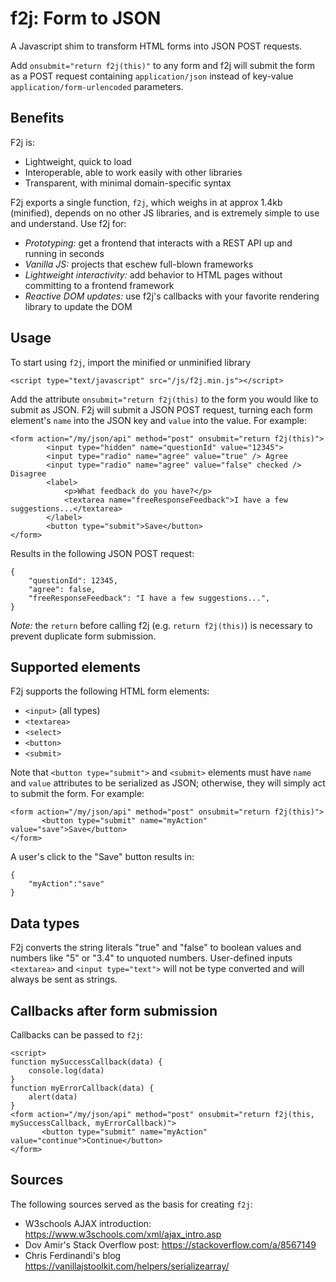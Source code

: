 # f2j: Form to JSON

A Javascript shim to transform HTML forms into JSON POST requests.
 
Add `onsubmit="return f2j(this)"` to any form and f2j will submit the form as a POST request containing `application/json` instead of key-value `application/form-urlencoded` parameters. 

## Benefits

F2j is:
- Lightweight, quick to load
- Interoperable, able to work easily with other libraries
- Transparent, with minimal domain-specific syntax

F2j exports a single function, `f2j`, which weighs in at approx 1.4kb (minified), depends on no other JS libraries, and is extremely simple to use and understand. Use f2j for:
- *Prototyping:* get a frontend that interacts with a REST API up and running in seconds
- *Vanilla JS:* projects that eschew full-blown frameworks
- *Lightweight interactivity:* add behavior to HTML pages without committing to a frontend framework
- *Reactive DOM updates:* use f2j's callbacks with your favorite rendering library to update the DOM

## Usage
To start using `f2j`, import the minified or unminified library
```
<script type="text/javascript" src="/js/f2j.min.js"></script>
```
Add the attribute `onsubmit="return f2j(this)` to the form you would like to submit as JSON. F2j will submit a JSON POST request, turning each form element's `name` into the JSON key and `value` into the value. For example: 
```
<form action="/my/json/api" method="post" onsubmit="return f2j(this)">
        <input type="hidden" name="questionId" value="12345">
        <input type="radio" name="agree" value="true" /> Agree
        <input type="radio" name="agree" value="false" checked /> Disagree
        <label>
            <p>What feedback do you have?</p>
            <textarea name="freeResponseFeedback">I have a few suggestions...</textarea>
        </label>
        <button type="submit">Save</button>
</form>
```

Results in the following JSON POST request:
```
{
    "questionId": 12345,
    "agree": false,
    "freeResponseFeedback": "I have a few suggestions...",
}
```

*Note:* the `return` before calling f2j (e.g. `return f2j(this)`) is necessary to prevent duplicate form submission.

## Supported elements

F2j supports the following HTML form elements:

 - `<input>` (all types)
 - `<textarea>`
 - `<select>`
 - `<button>`
 - `<submit>`
 
 Note that `<button type="submit">` and `<submit>` elements must have `name` and `value` attributes to be serialized as JSON; otherwise, they will simply act to submit the form. For example:
 ```
 <form action="/my/json/api" method="post" onsubmit="return f2j(this)">
        <button type="submit" name="myAction" value="save">Save</button>
 </form>
 ```
A user's click to the "Save" button results in: 
```
{
    "myAction":"save"
}
```

## Data types

F2j converts the string literals "true" and "false" to boolean values and numbers like "5" or "3.4" to unquoted numbers. User-defined inputs `<textarea>` and `<input type="text">` will not be type converted and will always be sent as strings.

## Callbacks after form submission
Callbacks can be passed to `f2j`:
```
<script>
function mySuccessCallback(data) {
    console.log(data)
}
function myErrorCallback(data) {
    alert(data)
}
<form action="/my/json/api" method="post" onsubmit="return f2j(this, mySuccessCallback, myErrorCallback)">
       <button type="submit" name="myAction" value="continue">Continue</button>
</form>
```

## Sources

The following sources served as the basis for creating `f2j`:

- W3schools AJAX introduction: https://www.w3schools.com/xml/ajax_intro.asp
- Dov Amir's Stack Overflow post: https://stackoverflow.com/a/8567149
- Chris Ferdinandi's blog https://vanillajstoolkit.com/helpers/serializearray/